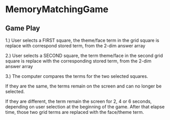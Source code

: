 # MemoryMatchingGame


## Game Play

1.) User selects a FIRST square, the theme/face term  in the grid square is replace with correspond stored term, from the 2-dim answer array

2.) User selects a SECOND square, the term theme/face in the second grid square is replace with the corresponding stored term, from the 2-dim answer array

3.) The computer compares the terms for the two selected squares.

If they are the same, the terms remain on the screen and can no longer be selected.

If they are different, the term remain the screen for 2, 4 or 6 seconds, depending on user selection at the beginning of the game.  After that elapse time, those two grid terms are replaced with the face/theme term.
